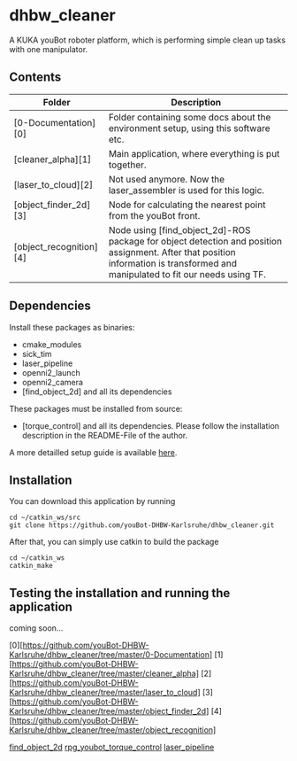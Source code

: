 # dhbw_cleaner 
A KUKA youBot roboter platform, which is performing simple clean up tasks with one manipulator.


## Contents
| Folder                    | Description                                                                                                                                                       |
|---------------------------|-------------------------------------------------------------------------------------------------------------------------------------------------------------------|
| [0-Documentation][0]      | Folder containing some docs about the environment setup, using this software etc.                                                                                 |
| [cleaner\_alpha][1]       | Main application, where everything is put together.                                                                                                               |
| [laser\_to\_cloud][2]     | Not used anymore. Now the laser_assembler is used for this logic.                                                                                                 |
| [object\_finder\_2d][3]   | Node for calculating the nearest point from the youBot front.                                                                                                     |
| [object\_recognition][4]  | Node using [find_object_2d]-ROS package for object detection and position assignment. After that position information is transformed and manipulated to fit our needs using TF. |


## Dependencies
Install these packages as binaries:
- cmake\_modules
- sick\_tim
- laser\_pipeline
- openni2\_launch
- openni2\_camera
- [find_object_2d] and all its dependencies

These packages must be installed from source:
- [torque_control] and all its dependencies. Please follow the installation description in the README-File of the author.

A more detailled setup guide is available [here](https://github.com/youBot-DHBW-Karlsruhe/dhbw_cleaner/tree/master/0-Documentation/EnvironmentSetup.md).


## Installation
You can download this application by running 
```
cd ~/catkin_ws/src
git clone https://github.com/youBot-DHBW-Karlsruhe/dhbw_cleaner.git
```
After that, you can simply use catkin to build the package
```
cd ~/catkin_ws
catkin_make
```

## Testing the installation and running the application
coming soon...



[0][https://github.com/youBot-DHBW-Karlsruhe/dhbw_cleaner/tree/master/0-Documentation]
[1][https://github.com/youBot-DHBW-Karlsruhe/dhbw_cleaner/tree/master/cleaner_alpha]
[2][https://github.com/youBot-DHBW-Karlsruhe/dhbw_cleaner/tree/master/laser_to_cloud]
[3][https://github.com/youBot-DHBW-Karlsruhe/dhbw_cleaner/tree/master/object_finder_2d]
[4][https://github.com/youBot-DHBW-Karlsruhe/dhbw_cleaner/tree/master/object_recognition]

[find_object_2d](https://github.com/introlab/find-object)
[rpg_youbot_torque_control](https://github.com/uzh-rpg/rpg_youbot_torque_control)
[laser_pipeline](https://github.com/ros-perception/laser_pipeline)
